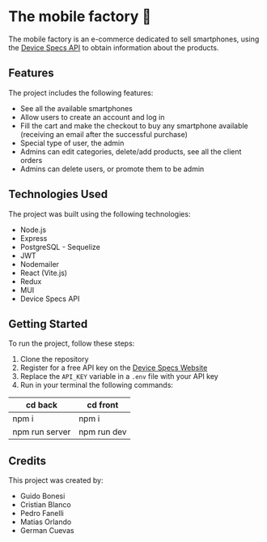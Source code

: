 # The mobile factory :iphone:

The mobile factory is an e-commerce dedicated to sell smartphones, using the [Device Specs API](https://www.device-specs.io/categories/smartphones) to obtain information about the products.

## Features

The project includes the following features:

- See all the available smartphones
- Allow users to create an account and log in
- Fill the cart and make the checkout to buy any smartphone available (receiving an email after the successful purchase)
- Special type of user, the admin
- Admins can edit categories, delete/add products, see all the client orders
- Admins can delete users, or promote them to be admin

## Technologies Used

The project was built using the following technologies:

- Node.js
- Express
- PostgreSQL - Sequelize
- JWT
- Nodemailer
- React (Vite.js)
- Redux
- MUI
- Device Specs API

## Getting Started

To run the project, follow these steps:

1. Clone the repository
2. Register for a free API key on the [Device Specs Website](https://www.device-specs.io/categories/smartphones)
3. Replace the `API_KEY` variable in a `.env` file with your API key
4. Run in your terminal the following commands:

cd back | cd front
--------|---------
npm i   | npm i
npm run server   | npm run dev

## Credits

This project was created by:

* Guido Bonesi
* Cristian Blanco
* Pedro Fanelli
* Matias Orlando
* German Cuevas 
